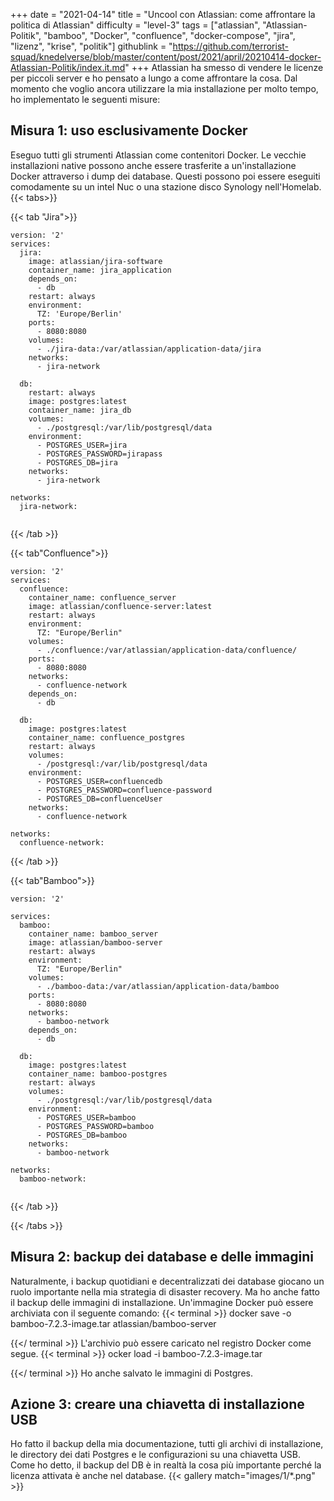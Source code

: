 +++
date = "2021-04-14"
title = "Uncool con Atlassian: come affrontare la politica di Atlassian"
difficulty = "level-3"
tags = ["atlassian", "Atlassian-Politik", "bamboo", "Docker", "confluence", "docker-compose", "jira", "lizenz", "krise", "politik"]
githublink = "https://github.com/terrorist-squad/knedelverse/blob/master/content/post/2021/april/20210414-docker-Atlassian-Politik/index.it.md"
+++
Atlassian ha smesso di vendere le licenze per piccoli server e ho pensato a lungo a come affrontare la cosa. Dal momento che voglio ancora utilizzare la mia installazione per molto tempo, ho implementato le seguenti misure:
## Misura 1: uso esclusivamente Docker
Eseguo tutti gli strumenti Atlassian come contenitori Docker. Le vecchie installazioni native possono anche essere trasferite a un'installazione Docker attraverso i dump dei database. Questi possono poi essere eseguiti comodamente su un intel Nuc o una stazione disco Synology nell'Homelab.
{{< tabs>}}


{{< tab "Jira">}}


```
version: '2'
services:
  jira:
    image: atlassian/jira-software
    container_name: jira_application
    depends_on:
      - db
    restart: always
    environment:
      TZ: 'Europe/Berlin'
    ports:
      - 8080:8080
    volumes:
      - ./jira-data:/var/atlassian/application-data/jira
    networks:
      - jira-network
      
  db:
    restart: always
    image: postgres:latest
    container_name: jira_db
    volumes:
      - ./postgresql:/var/lib/postgresql/data
    environment:
      - POSTGRES_USER=jira
      - POSTGRES_PASSWORD=jirapass
      - POSTGRES_DB=jira
    networks:
      - jira-network

networks:
  jira-network:


```

{{< /tab >}}


{{< tab"Confluence">}}


```
version: '2'
services:
  confluence:
    container_name: confluence_server
    image: atlassian/confluence-server:latest
    restart: always
    environment:
      TZ: "Europe/Berlin"
    volumes:
      - ./confluence:/var/atlassian/application-data/confluence/
    ports:
      - 8080:8080
    networks:
      - confluence-network
    depends_on:
      - db

  db:
    image: postgres:latest
    container_name: confluence_postgres
    restart: always
    volumes:
      - /postgresql:/var/lib/postgresql/data
    environment:
      - POSTGRES_USER=confluencedb
      - POSTGRES_PASSWORD=confluence-password
      - POSTGRES_DB=confluenceUser
    networks:
      - confluence-network

networks:
  confluence-network:

```

{{< /tab >}}


{{< tab"Bamboo">}}


```
version: '2'

services:
  bamboo:
    container_name: bamboo_server
    image: atlassian/bamboo-server
    restart: always
    environment:
      TZ: "Europe/Berlin"
    volumes:
      - ./bamboo-data:/var/atlassian/application-data/bamboo
    ports:
      - 8080:8080
    networks:
      - bamboo-network
    depends_on:
      - db

  db:
    image: postgres:latest
    container_name: bamboo-postgres
    restart: always
    volumes:
      - ./postgresql:/var/lib/postgresql/data
    environment:
      - POSTGRES_USER=bamboo
      - POSTGRES_PASSWORD=bamboo
      - POSTGRES_DB=bamboo
    networks:
      - bamboo-network

networks:
  bamboo-network:


```

{{< /tab >}}


{{< /tabs >}}


## Misura 2: backup dei database e delle immagini
Naturalmente, i backup quotidiani e decentralizzati dei database giocano un ruolo importante nella mia strategia di disaster recovery. Ma ho anche fatto il backup delle immagini di installazione. Un'immagine Docker può essere archiviata con il seguente comando:
{{< terminal >}}
docker save -o bamboo-7.2.3-image.tar atlassian/bamboo-server

{{</ terminal >}}
L'archivio può essere caricato nel registro Docker come segue.
{{< terminal >}}
ocker load -i bamboo-7.2.3-image.tar

{{</ terminal >}}
Ho anche salvato le immagini di Postgres.
## Azione 3: creare una chiavetta di installazione USB
Ho fatto il backup della mia documentazione, tutti gli archivi di installazione, le directory dei dati Postgres e le configurazioni su una chiavetta USB. Come ho detto, il backup del DB è in realtà la cosa più importante perché la licenza attivata è anche nel database.
{{< gallery match="images/1/*.png" >}}
